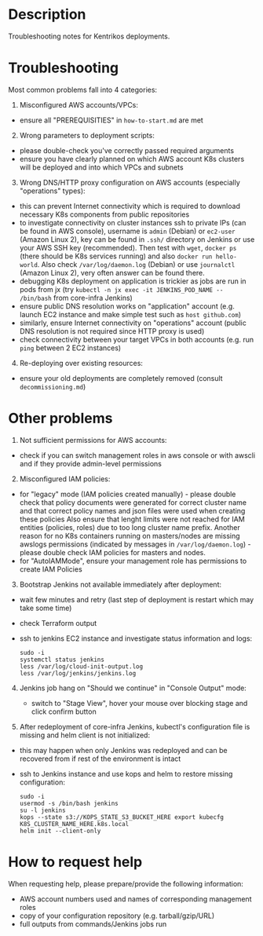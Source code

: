 # Description
Troubleshooting notes for Kentrikos deployments.

# Troubleshooting
Most common problems fall into 4 categories:

1. Misconfigured AWS accounts/VPCs:

  * ensure all "PREREQUISITIES" in `how-to-start.md` are met

2. Wrong parameters to deployment scripts:

  * please double-check you've correctly passed required arguments
  * ensure you have clearly planned on which AWS account K8s clusters will be deployed and into which VPCs and subnets

3. Wrong DNS/HTTP proxy configuration on AWS accounts (especially "operations" types):

  * this can prevent Internet connectivity which is required to download necessary K8s components from public repositories
  * to investigate connectivity on cluster instances ssh to private IPs (can be found in AWS console), username is `admin` (Debian) or `ec2-user` (Amazon Linux 2), key can be found in `.ssh/` directory on Jenkins
  or use your AWS SSH key (recommended).
  Then test with `wget`, `docker ps` (there should be K8s services running) and also `docker run hello-world`. Also check `/var/log/daemon.log` (Debian) or use `journalctl` (Amazon Linux 2), very often answer can be found there.
  * debugging K8s deployment on application is trickier as jobs are run in pods from jx (try `kubectl -n jx exec -it JENKINS_POD_NAME -- /bin/bash` from core-infra Jenkins)
  * ensure public DNS resolution works on "application" account (e.g. launch EC2 instance and make simple test such as `host github.com`)
  * similarly, ensure Internet connectivity on "operations" account (public DNS resolution is not required since HTTP proxy is used)
  * check connectivity between your target VPCs in both accounts (e.g. run `ping` between 2 EC2 instances)

4. Re-deploying over existing resources:
  * ensure your old deployments are completely removed (consult `decommissioning.md`)

# Other problems

1. Not sufficient permissions for AWS accounts:

  * check if you can switch management roles in aws console or with awscli and if they provide admin-level permissions

2. Misconfigured IAM policies:

  * for "legacy" mode (IAM policies created manually) - please double check that policy documents were generated for correct  cluster name and that correct policy names and json files were used when creating these policies
  Also ensure that lenght limits were not reached for IAM entities (policies, roles) due to too long cluster name prefix.
  Another reason for no K8s containers running on masters/nodes are missing awslogs permissions (indicated by messages in   `/var/log/daemon.log`) - please double check IAM policies for masters and nodes.
  * for "AutoIAMMode", ensure your management role has permissions to create IAM Policies

3. Bootstrap Jenkins not available immediately after deployment:

  * wait few minutes and retry (last step of deployment is restart which may take some time)
  * check Terraform output
  * ssh to jenkins EC2 instance and investigate status information and logs:
  
    ```shell
    sudo -i
    systemctl status jenkins
    less /var/log/cloud-init-output.log
    less /var/log/jenkins/jenkins.log
    ```

4. Jenkins job hang on "Should we continue" in "Console Output" mode:

   * switch to "Stage View", hover your mouse over blocking stage and click confirm button

5. After redeployment of core-infra Jenkins, kubectl's configuration file is missing and helm client is not initialized:

  * this may happen when only Jenkins was redeployed and can be recovered from if rest of the environment is intact
  * ssh to Jenkins instance and use kops and helm to restore missing configuration:
  
    ```
    sudo -i
    usermod -s /bin/bash jenkins
    su -l jenkins
    kops --state s3://KOPS_STATE_S3_BUCKET_HERE export kubecfg K8S_CLUSTER_NAME_HERE.k8s.local
    helm init --client-only
    ```

# How to request help  

When requesting help, please prepare/provide the following information:

* AWS account numbers used and names of corresponding management roles
* copy of your configuration repository (e.g. tarball/gzip/URL)
* full outputs from commands/Jenkins jobs run
